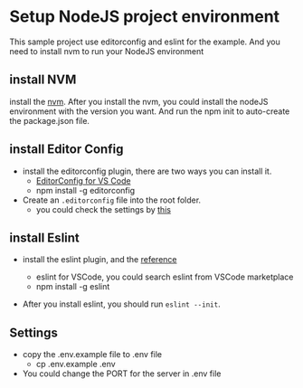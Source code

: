 # Setup NodeJS project environment

This sample project use editorconfig and eslint for the example. And you need to install nvm to run your NodeJS environment

## install NVM
install the [nvm](https://github.com/nvm-sh/nvm). After you install the nvm, you could install the nodeJS environment with the version you want. And run the npm init to auto-create the package.json file.

## install Editor Config
- install the editorconfig plugin, there are two ways you can install it.
    - [EditorConfig for VS Code](https://marketplace.visualstudio.com/items?itemName=EditorConfig.EditorConfig)
    - npm install -g editorconfig
- Create an `.editorconfig` file into the root folder.
    - you could check the settings by [this](https://editorconfig.org/)

## install Eslint
- install the eslint plugin, and the [reference](https://noob.tw/eslint/)
  - eslint for VSCode, you could search eslint from VSCode marketplace
  - npm install -g eslint

- After you install eslint, you should run `eslint --init`.

## Settings
- copy the .env.example file to .env file
  - cp .env.example .env
- You could change the PORT for the server in .env file
